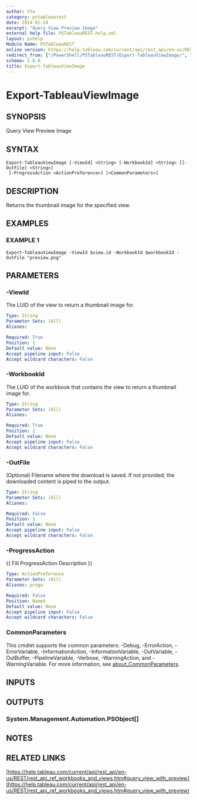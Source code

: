 ```yaml
---
author: tto
category: pstableaurest
date: 2024-01-24
excerpt: "Query View Preview Image"
external help file: PSTableauREST-help.xml
layout: pshelp
Module Name: PSTableauREST
online version: https://help.tableau.com/current/api/rest_api/en-us/REST/rest_api_ref_workbooks_and_views.htm#query_view_with_preview
redirect_from: ["/PowerShell/PSTableauREST/Export-TableauViewImage/", "/PowerShell/PSTableauREST/export-tableauviewimage/", "/PowerShell/export-tableauviewimage/"]
schema: 2.0.0
title: Export-TableauViewImage
---
```


# Export-TableauViewImage

## SYNOPSIS
Query View Preview Image

## SYNTAX

```
Export-TableauViewImage [-ViewId] <String> [-WorkbookId] <String> [[-OutFile] <String>]
 [-ProgressAction <ActionPreference>] [<CommonParameters>]
```

## DESCRIPTION
Returns the thumbnail image for the specified view.

## EXAMPLES

### EXAMPLE 1
```
Export-TableauViewImage -ViewId $view.id -WorkbookId $workbookId -OutFile "preview.png"
```

## PARAMETERS

### -ViewId
The LUID of the view to return a thumbnail image for.

```yaml
Type: String
Parameter Sets: (All)
Aliases:

Required: True
Position: 1
Default value: None
Accept pipeline input: False
Accept wildcard characters: False
```

### -WorkbookId
The LUID of the workbook that contains the view to return a thumbnail image for.

```yaml
Type: String
Parameter Sets: (All)
Aliases:

Required: True
Position: 2
Default value: None
Accept pipeline input: False
Accept wildcard characters: False
```

### -OutFile
(Optional) Filename where the download is saved.
If not provided, the downloaded content is piped to the output.

```yaml
Type: String
Parameter Sets: (All)
Aliases:

Required: False
Position: 3
Default value: None
Accept pipeline input: False
Accept wildcard characters: False
```

### -ProgressAction
{{ Fill ProgressAction Description }}

```yaml
Type: ActionPreference
Parameter Sets: (All)
Aliases: proga

Required: False
Position: Named
Default value: None
Accept pipeline input: False
Accept wildcard characters: False
```

### CommonParameters
This cmdlet supports the common parameters: -Debug, -ErrorAction, -ErrorVariable, -InformationAction, -InformationVariable, -OutVariable, -OutBuffer, -PipelineVariable, -Verbose, -WarningAction, and -WarningVariable. For more information, see [about_CommonParameters](http://go.microsoft.com/fwlink/?LinkID=113216).

## INPUTS

## OUTPUTS

### System.Management.Automation.PSObject[]
## NOTES

## RELATED LINKS

[https://help.tableau.com/current/api/rest_api/en-us/REST/rest_api_ref_workbooks_and_views.htm#query_view_with_preview](https://help.tableau.com/current/api/rest_api/en-us/REST/rest_api_ref_workbooks_and_views.htm#query_view_with_preview)

